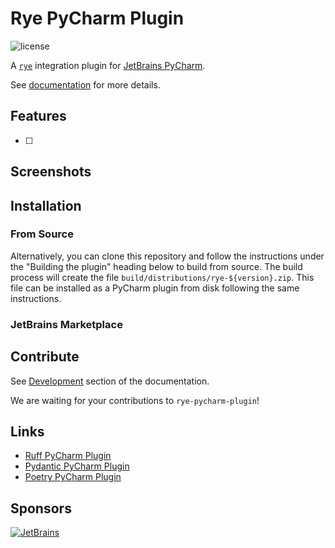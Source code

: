 # Rye PyCharm Plugin
![license](https://img.shields.io/github/license/koxudaxi/rye-pycharm-plugin.svg)

A [`rye`](https://github.com/mitsuhiko/rye) integration plugin for [JetBrains PyCharm](https://www.jetbrains.com/pycharm/).

See [documentation](https://koxudaxi.github.io/rye-pycharm-plugin/) for more details.

<!-- Plugin description -->
## Features
- [ ]
## Screenshots

<!-- Plugin description end -->

## Installation
### From Source
Alternatively, you can clone this repository and follow the instructions under the "Building the plugin" heading below to build from source.
The build process will create the file `build/distributions/rye-${version}.zip`.
This file can be installed as a PyCharm plugin from disk following the same instructions.

### JetBrains Marketplace

## Contribute

See [Development](https://koxudaxi.github.io/rye-pycharm-plugin/development/) section of the documentation.

We are waiting for your contributions to `rye-pycharm-plugin`!


## Links
* [Ruff PyCharm Plugin](https://github.com/koxudaxi/ruff-pycharm-plugin/)
* [Pydantic PyCharm Plugin](https://github.com/koxudaxi/pydantic-pycharm-plugin/)
* [Poetry PyCharm Plugin](https://github.com/koxudaxi/poetry-pycharm-plugin/)

## Sponsors
[![JetBrains](https://avatars.githubusercontent.com/u/60931315?s=100&v=4)](https://github.com/JetBrainsOfficial)
